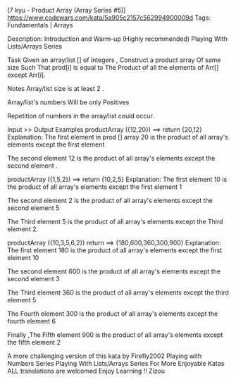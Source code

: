 [7 kyu - Product Array (Array Series #5)]
https://www.codewars.com/kata/5a905c2157c562994900009d
Tags: Fundamentals | Arrays

Description:
Introduction and Warm-up (Highly recommended)
Playing With Lists/Arrays Series

Task
Given an array/list [] of integers , Construct a product array Of same size Such That prod[i] is equal to The Product of all the elements of Arr[] except Arr[i].

Notes
Array/list size is at least 2 .

Array/list's numbers Will be only Positives

Repetition of numbers in the array/list could occur.

Input >> Output Examples
productArray ({12,20}) ==>  return {20,12}
Explanation:
The first element in prod [] array 20 is the product of all array's elements except the first element

The second element 12 is the product of all array's elements except the second element .

productArray ({1,5,2}) ==> return {10,2,5}
Explanation:
The first element 10 is the product of all array's elements except the first element 1

The second element 2 is the product of all array's elements except the second element 5

The Third element 5 is the product of all array's elements except the Third element 2.

productArray ({10,3,5,6,2}) return ==> {180,600,360,300,900}
Explanation:
The first element 180 is the product of all array's elements except the first element 10

The second element 600 is the product of all array's elements except the second element 3

The Third element 360 is the product of all array's elements except the third element 5

The Fourth element 300 is the product of all array's elements except the fourth element 6

Finally ,The Fifth element 900 is the product of all array's elements except the fifth element 2

A more challenging version of this kata by Firefly2002
Playing with Numbers Series
Playing With Lists/Arrays Series
For More Enjoyable Katas
ALL translations are welcomed
Enjoy Learning !!
Zizou